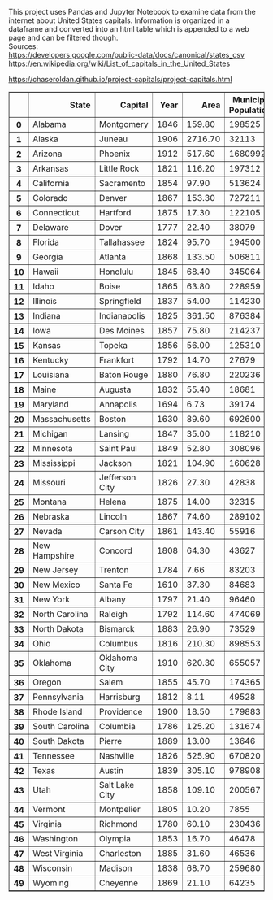 This project uses Pandas and Jupyter Notebook to examine data from the internet about United States capitals. Information is organized in a dataframe and converted into an html table which is appended to a web page and can be filtered though. 
<br>
Sources:
<br>
https://developers.google.com/public-data/docs/canonical/states_csv
<br>
https://en.wikipedia.org/wiki/List_of_capitals_in_the_United_States


https://chaseroldan.github.io/project-capitals/project-capitals.html

<table border="1" class="dataframe">  <thead>    <tr style="text-align: right;">      <th></th>      <th>State</th>      <th>Capital</th>      <th>Year</th>      <th>Area</th>      <th>Municipal Population</th>      <th>Metropolitan Population</th>    </tr>  </thead>  <tbody>    <tr>      <th>0</th>      <td>Alabama</td>      <td>Montgomery</td>      <td>1846</td>      <td>159.80</td>      <td>198525</td>      <td>373290</td>    </tr>    <tr>      <th>1</th>      <td>Alaska</td>      <td>Juneau</td>      <td>1906</td>      <td>2716.70</td>      <td>32113</td>      <td>32113</td>    </tr>    <tr>      <th>2</th>      <td>Arizona</td>      <td>Phoenix</td>      <td>1912</td>      <td>517.60</td>      <td>1680992</td>      <td>4948203</td>    </tr>    <tr>      <th>3</th>      <td>Arkansas</td>      <td>Little Rock</td>      <td>1821</td>      <td>116.20</td>      <td>197312</td>      <td>742384</td>    </tr>    <tr>      <th>4</th>      <td>California</td>      <td>Sacramento</td>      <td>1854</td>      <td>97.90</td>      <td>513624</td>      <td>2363730</td>    </tr>    <tr>      <th>5</th>      <td>Colorado</td>      <td>Denver</td>      <td>1867</td>      <td>153.30</td>      <td>727211</td>      <td>2967239</td>    </tr>    <tr>      <th>6</th>      <td>Connecticut</td>      <td>Hartford</td>      <td>1875</td>      <td>17.30</td>      <td>122105</td>      <td>1204877</td>    </tr>    <tr>      <th>7</th>      <td>Delaware</td>      <td>Dover</td>      <td>1777</td>      <td>22.40</td>      <td>38079</td>      <td>180786</td>    </tr>    <tr>      <th>8</th>      <td>Florida</td>      <td>Tallahassee</td>      <td>1824</td>      <td>95.70</td>      <td>194500</td>      <td>387227</td>    </tr>    <tr>      <th>9</th>      <td>Georgia</td>      <td>Atlanta</td>      <td>1868</td>      <td>133.50</td>      <td>506811</td>      <td>6020364</td>    </tr>    <tr>      <th>10</th>      <td>Hawaii</td>      <td>Honolulu</td>      <td>1845</td>      <td>68.40</td>      <td>345064</td>      <td>974563</td>    </tr>    <tr>      <th>11</th>      <td>Idaho</td>      <td>Boise</td>      <td>1865</td>      <td>63.80</td>      <td>228959</td>      <td>749202</td>    </tr>    <tr>      <th>12</th>      <td>Illinois</td>      <td>Springfield</td>      <td>1837</td>      <td>54.00</td>      <td>114230</td>      <td>206868</td>    </tr>    <tr>      <th>13</th>      <td>Indiana</td>      <td>Indianapolis</td>      <td>1825</td>      <td>361.50</td>      <td>876384</td>      <td>2074537</td>    </tr>    <tr>      <th>14</th>      <td>Iowa</td>      <td>Des Moines</td>      <td>1857</td>      <td>75.80</td>      <td>214237</td>      <td>699292</td>    </tr>    <tr>      <th>15</th>      <td>Kansas</td>      <td>Topeka</td>      <td>1856</td>      <td>56.00</td>      <td>125310</td>      <td>231969</td>    </tr>    <tr>      <th>16</th>      <td>Kentucky</td>      <td>Frankfort</td>      <td>1792</td>      <td>14.70</td>      <td>27679</td>      <td>73663</td>    </tr>    <tr>      <th>17</th>      <td>Louisiana</td>      <td>Baton Rouge</td>      <td>1880</td>      <td>76.80</td>      <td>220236</td>      <td>854884</td>    </tr>    <tr>      <th>18</th>      <td>Maine</td>      <td>Augusta</td>      <td>1832</td>      <td>55.40</td>      <td>18681</td>      <td>122302</td>    </tr>    <tr>      <th>19</th>      <td>Maryland</td>      <td>Annapolis</td>      <td>1694</td>      <td>6.73</td>      <td>39174</td>      <td>2800053</td>    </tr>    <tr>      <th>20</th>      <td>Massachusetts</td>      <td>Boston</td>      <td>1630</td>      <td>89.60</td>      <td>692600</td>      <td>4873019</td>    </tr>    <tr>      <th>21</th>      <td>Michigan</td>      <td>Lansing</td>      <td>1847</td>      <td>35.00</td>      <td>118210</td>      <td>550391</td>    </tr>    <tr>      <th>22</th>      <td>Minnesota</td>      <td>Saint Paul</td>      <td>1849</td>      <td>52.80</td>      <td>308096</td>      <td>3654908</td>    </tr>    <tr>      <th>23</th>      <td>Mississippi</td>      <td>Jackson</td>      <td>1821</td>      <td>104.90</td>      <td>160628</td>      <td>594806</td>    </tr>    <tr>      <th>24</th>      <td>Missouri</td>      <td>Jefferson City</td>      <td>1826</td>      <td>27.30</td>      <td>42838</td>      <td>151235</td>    </tr>    <tr>      <th>25</th>      <td>Montana</td>      <td>Helena</td>      <td>1875</td>      <td>14.00</td>      <td>32315</td>      <td>77414</td>    </tr>    <tr>      <th>26</th>      <td>Nebraska</td>      <td>Lincoln</td>      <td>1867</td>      <td>74.60</td>      <td>289102</td>      <td>336374</td>    </tr>    <tr>      <th>27</th>      <td>Nevada</td>      <td>Carson City</td>      <td>1861</td>      <td>143.40</td>      <td>55916</td>      <td>55916</td>    </tr>    <tr>      <th>28</th>      <td>New Hampshire</td>      <td>Concord</td>      <td>1808</td>      <td>64.30</td>      <td>43627</td>      <td>151391</td>    </tr>    <tr>      <th>29</th>      <td>New Jersey</td>      <td>Trenton</td>      <td>1784</td>      <td>7.66</td>      <td>83203</td>      <td>367430</td>    </tr>    <tr>      <th>30</th>      <td>New Mexico</td>      <td>Santa Fe</td>      <td>1610</td>      <td>37.30</td>      <td>84683</td>      <td>150358</td>    </tr>    <tr>      <th>31</th>      <td>New York</td>      <td>Albany</td>      <td>1797</td>      <td>21.40</td>      <td>96460</td>      <td>880381</td>    </tr>    <tr>      <th>32</th>      <td>North Carolina</td>      <td>Raleigh</td>      <td>1792</td>      <td>114.60</td>      <td>474069</td>      <td>1390785</td>    </tr>    <tr>      <th>33</th>      <td>North Dakota</td>      <td>Bismarck</td>      <td>1883</td>      <td>26.90</td>      <td>73529</td>      <td>128949</td>    </tr>    <tr>      <th>34</th>      <td>Ohio</td>      <td>Columbus</td>      <td>1816</td>      <td>210.30</td>      <td>898553</td>      <td>2122271</td>    </tr>    <tr>      <th>35</th>      <td>Oklahoma</td>      <td>Oklahoma City</td>      <td>1910</td>      <td>620.30</td>      <td>655057</td>      <td>1408950</td>    </tr>    <tr>      <th>36</th>      <td>Oregon</td>      <td>Salem</td>      <td>1855</td>      <td>45.70</td>      <td>174365</td>      <td>433903</td>    </tr>    <tr>      <th>37</th>      <td>Pennsylvania</td>      <td>Harrisburg</td>      <td>1812</td>      <td>8.11</td>      <td>49528</td>      <td>577941</td>    </tr>    <tr>      <th>38</th>      <td>Rhode Island</td>      <td>Providence</td>      <td>1900</td>      <td>18.50</td>      <td>179883</td>      <td>1624578</td>    </tr>    <tr>      <th>39</th>      <td>South Carolina</td>      <td>Columbia</td>      <td>1786</td>      <td>125.20</td>      <td>131674</td>      <td>838433</td>    </tr>    <tr>      <th>40</th>      <td>South Dakota</td>      <td>Pierre</td>      <td>1889</td>      <td>13.00</td>      <td>13646</td>      <td>20672</td>    </tr>    <tr>      <th>41</th>      <td>Tennessee</td>      <td>Nashville</td>      <td>1826</td>      <td>525.90</td>      <td>670820</td>      <td>1934317</td>    </tr>    <tr>      <th>42</th>      <td>Texas</td>      <td>Austin</td>      <td>1839</td>      <td>305.10</td>      <td>978908</td>      <td>2227083</td>    </tr>    <tr>      <th>43</th>      <td>Utah</td>      <td>Salt Lake City</td>      <td>1858</td>      <td>109.10</td>      <td>200567</td>      <td>1232696</td>    </tr>    <tr>      <th>44</th>      <td>Vermont</td>      <td>Montpelier</td>      <td>1805</td>      <td>10.20</td>      <td>7855</td>      <td>58409</td>    </tr>    <tr>      <th>45</th>      <td>Virginia</td>      <td>Richmond</td>      <td>1780</td>      <td>60.10</td>      <td>230436</td>      <td>1291900</td>    </tr>    <tr>      <th>46</th>      <td>Washington</td>      <td>Olympia</td>      <td>1853</td>      <td>16.70</td>      <td>46478</td>      <td>290536</td>    </tr>    <tr>      <th>47</th>      <td>West Virginia</td>      <td>Charleston</td>      <td>1885</td>      <td>31.60</td>      <td>46536</td>      <td>257074</td>    </tr>    <tr>      <th>48</th>      <td>Wisconsin</td>      <td>Madison</td>      <td>1838</td>      <td>68.70</td>      <td>259680</td>      <td>664865</td>    </tr>    <tr>      <th>49</th>      <td>Wyoming</td>      <td>Cheyenne</td>      <td>1869</td>      <td>21.10</td>      <td>64235</td>      <td>99500</td>    </tr>  </tbody></table>
